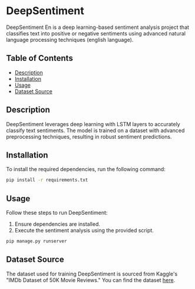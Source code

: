 # DeepSentiment

DeepSentiment En is a deep learning-based sentiment analysis project that classifies text into positive or negative sentiments using advanced natural language processing techniques (english language).

## Table of Contents

- [Description](#description)
- [Installation](#installation)
- [Usage](#usage)
- [Dataset Source](#dataset-source)

## Description

DeepSentiment leverages deep learning with LSTM layers to accurately classify text sentiments. The model is trained on a dataset with advanced preprocessing techniques, resulting in robust sentiment predictions.

## Installation

To install the required dependencies, run the following command:

```bash
pip install -r requirements.txt
```

## Usage

Follow these steps to run DeepSentiment:
1. Ensure dependencies are installed.
2. Execute the sentiment analysis using the provided script.

```bash
pip manage.py runserver
```

## Dataset Source

The dataset used for training DeepSentiment is sourced from Kaggle's "IMDb Dataset of 50K Movie Reviews." You can find the dataset [here](https://www.kaggle.com/datasets/lakshmi25npathi/imdb-dataset-of-50k-movie-reviews).
